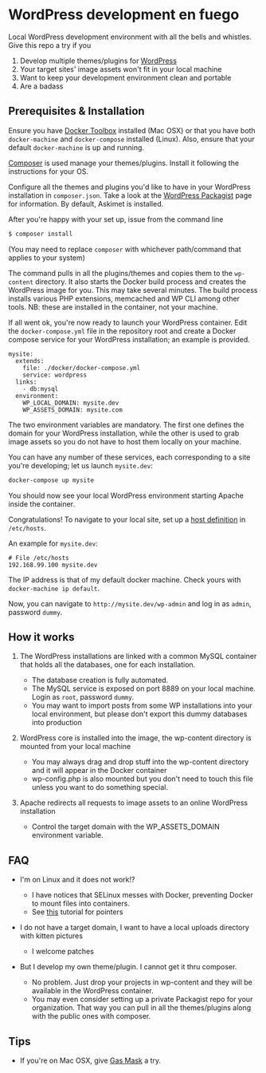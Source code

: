 # WordPress development en fuego

Local WordPress development environment with all the bells and whistles. Give this
repo a try if you

1. Develop multiple themes/plugins for [WordPress](http://wordpress.org/)
2. Your target sites' image assets won't fit in your local machine
3. Want to keep your development environment clean and portable
4. Are a badass

## Prerequisites & Installation

Ensure you have [Docker
Toolbox](https://www.docker.com/products/docker-toolbox) installed (Mac OSX) or
that you have both `docker-machine` and `docker-compose` installed (Linux).
Also, ensure that your default `docker-machine` is up and running.

[Composer](https://getcomposer.org/) is used manage your themes/plugins.
Install it following the instructions for your OS.

Configure all the themes and plugins you'd like to have in your WordPress
installation in `composer.json`. Take a look at the [WordPress
Packagist](https://wpackagist.org/) page for information. By default, 
Askimet is installed.

After you're happy with your set up, issue from the command line

```sh
$ composer install
```

(You may need to replace `composer` with whichever path/command that applies to
your system)

The command pulls in all the plugins/themes and copies them to the `wp-content`
directory. It also starts the Docker build process and creates the WordPress
image for you. This may take several minutes. The build process installs
various PHP extensions, memcached and WP CLI among other tools. NB: these are
installed in the container, not your machine.

If all went ok, you're now ready to launch your WordPress container. Edit the
`docker-compose.yml` file in the repository root and create a Docker compose
service for your WordPress installation; an example is provided.

```
mysite:
  extends:
    file: ./docker/docker-compose.yml
    service: wordpress
  links:
    - db:mysql
  environment:
    WP_LOCAL_DOMAIN: mysite.dev
    WP_ASSETS_DOMAIN: mysite.com

```

The two environment variables are mandatory. The first one defines the domain
for your WordPress installation, while the other is used to grab image assets
so you do not have to host them locally on your machine.

You can have any number of these services, each corresponding to a site
you're developing; let us launch `mysite.dev`:

```sh
docker-compose up mysite
```

You should now see your local WordPress environment starting Apache inside the
container.

Congratulations! To navigate to your local site, set up a [host
definition](https://en.wikipedia.org/wiki/Hosts_(file)) in `/etc/hosts`.  

An example for `mysite.dev`:

```
# File /etc/hosts
192.168.99.100 mysite.dev
```

The IP address is that of my default docker machine. Check yours with
`docker-machine ip default`. 

Now, you can navigate to `http://mysite.dev/wp-admin` and log in as `admin`, password
`dummy`.

## How it works

1. The WordPress installations are linked with a common MySQL container that
   holds all the databases, one for each installation.
    * The database creation is fully automated. 
    * The MySQL service is exposed on port 8889 on your local machine. Login as
     `root`, password `dummy`.
    * You may want to import posts from some WP installations into your local environment, but please
      don't export this dummy databases into production

2. WordPress core is installed into the image, the wp-content directory is mounted
   from your local machine
    * You may always drag and drop stuff into the wp-content directory and it will appear
      in the Docker container
    * wp-config.php is also mounted but you don't need to touch this file unless you want to 
      do something special.

3. Apache redirects all requests to image assets to an online WordPress installation
    * Control the target domain with the WP_ASSETS_DOMAIN environment variable.

## FAQ

- I'm on Linux and it does not work!?

  * I have notices that SELinux messes with Docker, preventing
    Docker to mount files into containers.
  * See [this](http://www.projectatomic.io/docs/docker-and-selinux/) tutorial for pointers 

- I do not have a target domain, I want to have a local uploads directory with kitten pictures
  * I welcome patches

- But I develop my own theme/plugin. I cannot get it thru composer.
  * No problem. Just drop your projects in wp-content and they will be
   available in the WordPress container.
  * You may even consider setting up a private Packagist repo for your organization. That way you
    can pull in all the themes/plugins along with the public ones with composer. 

## Tips
- If you're on Mac OSX, give [Gas Mask](https://github.com/2ndalpha/gasmask) a try.

